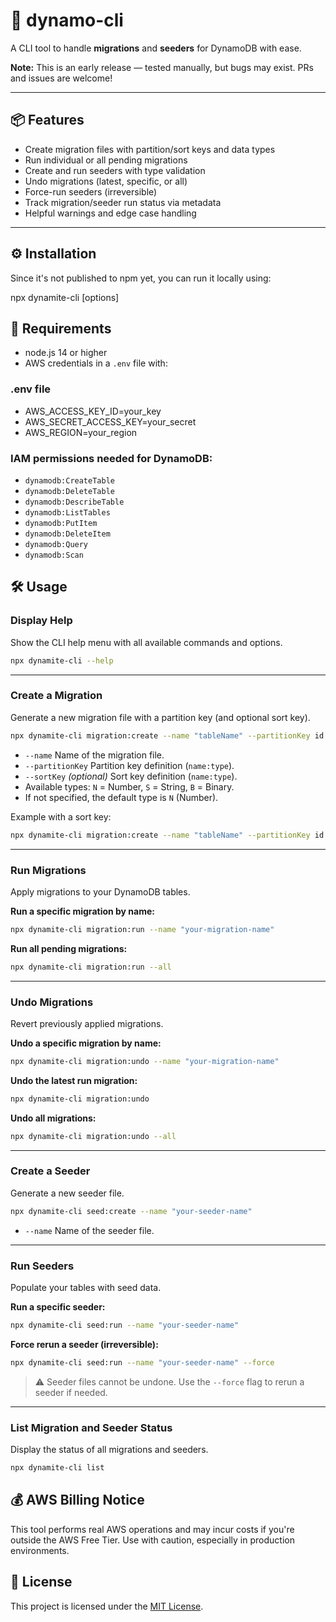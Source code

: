 # 🚀 dynamo-cli

 A CLI tool to handle **migrations** and **seeders** for DynamoDB with ease.

**Note:** This is an early release — tested manually, but bugs may exist. PRs and issues are welcome!

---

## 📦 Features

- Create migration files with partition/sort keys and data types  
- Run individual or all pending migrations  
- Create and run seeders with type validation  
- Undo migrations (latest, specific, or all)  
- Force-run seeders (irreversible)  
- Track migration/seeder run status via metadata  
- Helpful warnings and edge case handling  

---

## ⚙️ Installation

Since it's not published to npm yet, you can run it locally using:


 npx dynamite-cli <command> [options]

##  🧪 Requirements

-  node.js 14 or higher  
- AWS credentials in a `.env` file with:  

### .env file

- AWS_ACCESS_KEY_ID=your_key
- AWS_SECRET_ACCESS_KEY=your_secret
- AWS_REGION=your_region


### IAM permissions needed for DynamoDB:  

- `dynamodb:CreateTable`  
- `dynamodb:DeleteTable`  
- `dynamodb:DescribeTable`
- `dynamodb:ListTables`  
- `dynamodb:PutItem`  
- `dynamodb:DeleteItem`  
- `dynamodb:Query`
- `dynamodb:Scan`



## 🛠️ Usage

### Display Help

Show the CLI help menu with all available commands and options.
```bash
npx dynamite-cli --help
```

---

### Create a Migration

Generate a new migration file with a partition key (and optional sort key).
```bash
npx dynamite-cli migration:create --name "tableName" --partitionKey id:N
```
- `--name` Name of the migration file.
- `--partitionKey` Partition key definition (`name:type`).
- `--sortKey` *(optional)* Sort key definition (`name:type`).
- Available types: `N` = Number, `S` = String, `B` = Binary.
- If not specified, the default type is `N` (Number).


Example with a sort key:
```bash
npx dynamite-cli migration:create --name "tableName" --partitionKey id:N --sortKey tenantId:S
```

---

### Run Migrations

Apply migrations to your DynamoDB tables.

**Run a specific migration by name:**
```bash
npx dynamite-cli migration:run --name "your-migration-name"
```

**Run all pending migrations:**
```bash
npx dynamite-cli migration:run --all
```

---

### Undo Migrations

Revert previously applied migrations.

**Undo a specific migration by name:**
```bash
npx dynamite-cli migration:undo --name "your-migration-name"
```

**Undo the latest run migration:**
```bash
npx dynamite-cli migration:undo
```

**Undo all migrations:**
```bash
npx dynamite-cli migration:undo --all
```

---

### Create a Seeder

Generate a new seeder file.
```bash
npx dynamite-cli seed:create --name "your-seeder-name"
```
- `--name` Name of the seeder file.

---

### Run Seeders

Populate your tables with seed data.

**Run a specific seeder:**
```bash
npx dynamite-cli seed:run --name "your-seeder-name"
```

**Force rerun a seeder (irreversible):**
```bash
npx dynamite-cli seed:run --name "your-seeder-name" --force
```

> ⚠️ Seeder files cannot be undone. Use the `--force` flag to rerun a seeder if needed.

---

### List Migration and Seeder Status

Display the status of all migrations and seeders.
```bash
npx dynamite-cli list
```

## 💰 AWS Billing Notice

This tool performs real AWS operations and may incur costs if you're outside the AWS Free Tier. Use with caution, especially in production environments.

## 📃 License

This project is licensed under the [MIT License](./LICENSE).
